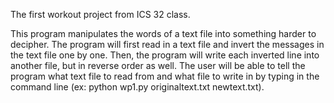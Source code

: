 The first workout project from ICS 32 class.

This program manipulates the words of a text file into something harder to decipher. The program will first read in a text file and invert the messages in the text file 
one by one. Then, the program will write each inverted line into another file, but in reverse order as well. The user will be able to tell the program what text file to 
read from and what file to write in by typing in the command line (ex: python wp1.py originaltext.txt newtext.txt).  
